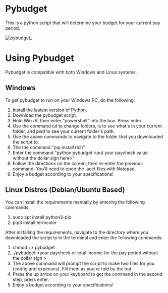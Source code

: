 # Pybudget
This is a python script that will determine your budget for your current pay period.

![pybudget_](https://repository-images.githubusercontent.com/461317333/36a9c308-a924-450f-b711-b795621c86cc)

# Using Pybudget

Pybudget is compatible with both Windows and Linux systems. 

## Windows

To get pybudget to run on your Windows PC, do the following:

1. Install the lastest version of [Python](https://www.python.org/).
2. Download the pybudget script.
3. Hold Win+R, then enter "powershell" into the box. Press enter.
4. Use the command cd to change folders, ls to see what's in your current folder, and pwd to see your current folder's path.
5. Use the above commands to navigate to the folder that you downloaded the script to.
6. The the command "pip install rich"
7. Enter the command "python pybudget \<put your paycheck value without the dollar sign here\>"
8. Follow the directions on the screen, then re-enter the previous command. You'll need to open the .acct files with Notepad.
9. Enjoy a budget according to your specifications!


## Linux Distros (Debian/Ubuntu Based)
You can install the requirements manually by entering the following commands:
1. sudo apt install python3-pip
2. pip3 install termcolor

After installing the requirements, navigate to the directory where you downloaded the 
script to in the terminal and enter the following commands:

1. chmod +x pybudget
2. ./pybudget \<your paycheck or total income for the pay period without the dollar sign \>
3. The above command will prompt the script to make two files for you (config and expenses). Fill them as you're told by the bot.
4. Press the up arrow on your keyboard to get the command in the second step, press enter.
5. Enjoy a budget according to your specifications!
